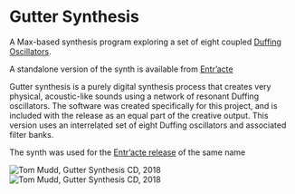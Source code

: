 # Gutter Synthesis
A Max-based synthesis program exploring a set of eight coupled [Duffing Oscillators](https://en.wikipedia.org/wiki/Duffing_equation).

A standalone version of the synth is available from [Entr’acte](https://entracte.co.uk/projects/tom-mudd-e226/)

Gutter synthesis is a purely digital synthesis process that creates very physical, acoustic-like sounds using a network of resonant Duffing oscillators. The software was created specifically for this project, and is included with the release as an equal part of the creative output. This version uses an interrelated set of eight Duffing oscillators and associated filter banks.

The synth was used for the [Entr’acte release](https://entracte.co.uk/projects/tom-mudd-e226/) of the same name

![Tom Mudd, Gutter Synthesis CD, 2018](http://tommudd.co.uk/images/gutter_border.png) ![Tom Mudd, Gutter Synthesis CD, 2018](http://tommudd.co.uk/images/gutter_narrow.png)
